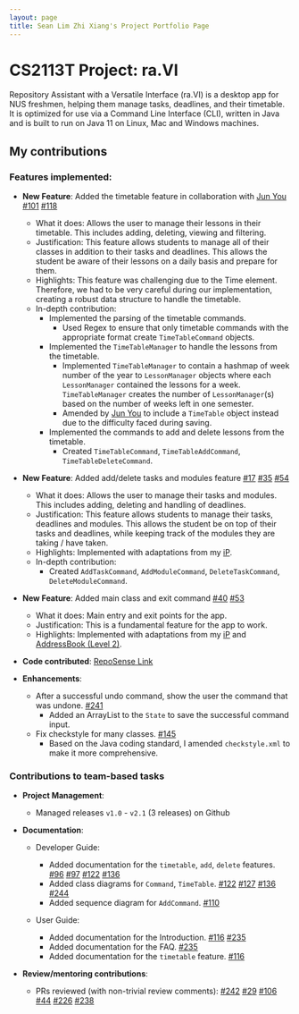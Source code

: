 ```yaml
---
layout: page
title: Sean Lim Zhi Xiang's Project Portfolio Page
---
```


# CS2113T Project: ra.VI

Repository Assistant with a Versatile Interface (ra.VI) is a desktop app for NUS freshmen, helping them manage tasks, deadlines, and their timetable. It is optimized for use via a Command Line Interface (CLI), written in Java and is built to run on Java 11 on Linux, Mac and Windows machines.

## My contributions

### Features implemented:

* **New Feature**: Added the timetable feature in collaboration with [Jun You](https://github.com/AY2021S1-CS2113T-T09-2/tp/tree/master/docs/team/f0fz.md) [#101](https://github.com/AY2021S1-CS2113T-T09-2/tp/pull/101) [#118](https://github.com/AY2021S1-CS2113T-T09-2/tp/pull/118)
    * What it does: Allows the user to manage their lessons in their timetable. This includes adding, deleting, viewing and filtering.
    * Justification: This feature allows students to manage all of their classes in addition to their tasks and deadlines. This allows the student be aware of their lessons on a daily basis and prepare for them.
    * Highlights: This feature was challenging due to the Time element. Therefore, we had to be very careful during our implementation, creating a robust data structure to handle the timetable.
    * In-depth contribution:
        * Implemented the parsing of the timetable commands.
            * Used Regex to ensure that only timetable commands with the appropriate format create `TimeTableCommand` objects.
        * Implemented the `TimeTableManager` to handle the lessons from the timetable.
            * Implemented `TimeTableManager` to contain a hashmap of week number of the year to `LessonManager` objects where each `LessonManager` contained the lessons for a week.\
            `TimeTableManager` creates the number of `LessonManager`(s) based on the number of weeks left in one semester.
            * Amended by [Jun You](https://github.com/AY2021S1-CS2113T-T09-2/tp/tree/master/docs/team/f0fz.md) to include a `TimeTable` object instead due to the difficulty faced during saving.
        * Implemented the commands to add and delete lessons from the timetable.
            * Created `TimeTableCommand`, `TimeTableAddCommand`, `TimeTableDeleteCommand`.

* **New Feature**: Added add/delete tasks and modules feature [#17](https://github.com/AY2021S1-CS2113T-T09-2/tp/pull/17) [#35](https://github.com/AY2021S1-CS2113T-T09-2/tp/pull/35) [#54](https://github.com/AY2021S1-CS2113T-T09-2/tp/pull/54)
    * What it does: Allows the user to manage their tasks and modules. This includes adding, deleting and handling of deadlines.
    * Justification: This feature allows students to manage their tasks, deadlines and modules. This allows the student be on top of their tasks and deadlines, while keeping track of the modules they are taking / have taken.
    * Highlights: Implemented with adaptations from my [iP](https://github.com/Aseanseen/ip).
    * In-depth contribution:
        * Created `AddTaskCommand`, `AddModuleCommand`, `DeleteTaskCommand`, `DeleteModuleCommand`.

* **New Feature**: Added main class and exit command [#40](https://github.com/AY2021S1-CS2113T-T09-2/tp/pull/40) [#53](https://github.com/AY2021S1-CS2113T-T09-2/tp/pull/53)
    * What it does: Main entry and exit points for the app.
    * Justification: This is a fundamental feature for the app to work.
    * Highlights: Implemented with adaptations from my [iP](https://github.com/Aseanseen/ip) and [AddressBook (Level 2)](https://se-education.org/addressbook-level2/).
    
* **Code contributed**: [RepoSense Link](https://nus-cs2113-ay2021s1.github.io/tp-dashboard/#breakdown=true&search=aseanseen)

* **Enhancements**:

    * After a successful undo command, show the user the command that was undone. [#241](https://github.com/AY2021S1-CS2113T-T09-2/tp/pull/241)
        * Added an ArrayList to the `State` to save the successful command input.
    * Fix checkstyle for many classes. [#145](https://github.com/AY2021S1-CS2113T-T09-2/tp/pull/145)
        * Based on the Java coding standard, I amended `checkstyle.xml` to make it more comprehensive.

### Contributions to team-based tasks

* **Project Management**:

    * Managed releases `v1.0` - `v2.1` (3 releases) on Github

* **Documentation**:

    * Developer Guide:
        * Added documentation for the `timetable`, `add`, `delete` features. [#96](https://github.com/AY2021S1-CS2113T-T09-2/tp/pull/96) [#97](https://github.com/AY2021S1-CS2113T-T09-2/tp/pull/97) [#122](https://github.com/AY2021S1-CS2113T-T09-2/tp/pull/122) [#136](https://github.com/AY2021S1-CS2113T-T09-2/tp/pull/136)
        * Added class diagrams for `Command`, `TimeTable`. [#122](https://github.com/AY2021S1-CS2113T-T09-2/tp/pull/122) [#127](https://github.com/AY2021S1-CS2113T-T09-2/tp/pull/127) [#136](https://github.com/AY2021S1-CS2113T-T09-2/tp/pull/136) [#244](https://github.com/AY2021S1-CS2113T-T09-2/tp/pull/244)
        * Added sequence diagram for `AddCommand`. [#110](https://github.com/AY2021S1-CS2113T-T09-2/tp/pull/110)
    
    * User Guide:
        * Added documentation for the Introduction. [#116](https://github.com/AY2021S1-CS2113T-T09-2/tp/pull/116) [#235](https://github.com/AY2021S1-CS2113T-T09-2/tp/pull/235)
        * Added documentation for the FAQ. [#235](https://github.com/AY2021S1-CS2113T-T09-2/tp/pull/235)
        * Added documentation for the `timetable` feature. [#116](https://github.com/AY2021S1-CS2113T-T09-2/tp/pull/116)

* **Review/mentoring contributions**:

    * PRs reviewed (with non-trivial review comments): [#242](https://github.com/AY2021S1-CS2113T-T09-2/tp/pull/242) [#29](https://github.com/AY2021S1-CS2113T-T09-2/tp/pull/29) [#106](https://github.com/AY2021S1-CS2113T-T09-2/tp/pull/106) [#44](https://github.com/AY2021S1-CS2113T-T09-2/tp/pull/44) [#226](https://github.com/AY2021S1-CS2113T-T09-2/tp/pull/226) [#238](https://github.com/AY2021S1-CS2113T-T09-2/tp/pull/238)
